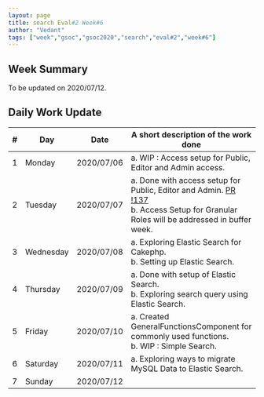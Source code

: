 ```yaml
---
layout: page
title: search Eval#2 Week#6
author: "Vedant"
tags: ["week","gsoc","gsoc2020","search","eval#2","week#6"]
---
```


## Week Summary

To be updated on 2020/07/12.

## Daily Work Update

|\#|Day|Date|A short description of the work done|  
|---	|---	|---	|---	|  
|1   	| Monday 	|   2020/07/06	| a. WIP : Access setup for Public, Editor and Admin access. 	|  
|2   	| Tuesday  	|   2020/07/07	|  a. Done with access setup for Public, Editor and Admin. [PR !137](https://gitlab.com/cdli/framework/-/merge_requests/137) <br> b. Access Setup for Granular Roles will be addressed in buffer week. 	|  
|3   	| Wednesday  	|  2020/07/08 	|  a. Exploring Elastic Search for Cakephp. <br> b. Setting up Elastic Search. |  
|4   	| Thursday  	|   2020/07/09	|  a. Done with setup of Elastic Search. <br> b. Exploring search query using Elastic Search.	|  
|5   	| Friday  	|   2020/07/10	|   a. Created GeneralFunctionsComponent for commonly used functions. <br> b. WIP : Simple Search. 	|  
|6   	| Saturday  	|   2020/07/11	|  a. Exploring ways to migrate MySQL Data to Elastic Search.  	|  
|7   	| Sunday  	|   2020/07/12	|   	|  
